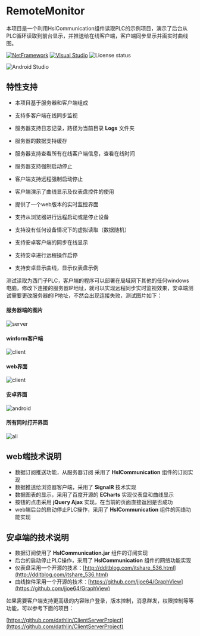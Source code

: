 # RemoteMonitor
本项目是一个利用HslCommunication组件读取PLC的示例项目，演示了后台从PLC循环读取到前台显示，并推送给在线客户端，客户端同步显示并画实时曲线图。

[![NetFramework](https://img.shields.io/badge/Language-C%23%207.0-orange.svg)](https://blogs.msdn.microsoft.com/dotnet/2016/08/24/whats-new-in-csharp-7-0/) [![Visual Studio](https://img.shields.io/badge/Visual%20Studio-2017-red.svg)](https://www.visualstudio.com/zh-hans/) ![License status](https://img.shields.io/badge/License-MIT-yellow.svg)

![Android Studio](https://img.shields.io/badge/Android%20Studio-3.1-red.svg)

## 特性支持
* 本项目基于服务器和客户端组成
* 支持多客户端在线同步监视
* 服务器支持日志记录，路径为当前目录 **Logs** 文件夹
* 服务器的数据支持缓存
* 服务器支持查看所有在线客户端信息，查看在线时间
* 服务器支持强制启动停止
* 客户端支持远程强制启动停止
* 客户端演示了曲线显示及仪表盘控件的使用
* 提供了一个web版本的实时监控界面
* 支持从浏览器进行远程启动或是停止设备
* 支持没有任何设备情况下的虚拟读取（数据随机）

* 支持安卓客户端的同步在线显示
* 支持安卓进行远程操作启停
* 支持安卓显示曲线，显示仪表盘示例

测试读取为西门子PLC，客户端的程序可以部署在局域网下其他的任何windows电脑，修改下连接的服务器IP地址，就可以实现远程同步实时监视效果，安卓端测试需要更改服务器的IP地址，不然会出现连接失败，测试图片如下：

#### 服务器端的图片
![server](https://github.com/dathlin/RemoteMonitor/raw/master/img/server1.png)

#### winform客户端
![client](https://github.com/dathlin/RemoteMonitor/raw/master/img/Client1.png)

#### web界面
![client](https://github.com/dathlin/RemoteMonitor/raw/master/img/web.png)

#### 安卓界面
![android](https://github.com/dathlin/RemoteMonitor/raw/master/img/android.png)

#### 所有同时打开界面
![all](https://github.com/dathlin/RemoteMonitor/raw/master/img/all.png)


## web端技术说明
* 数据订阅推送功能，从服务器订阅 采用了 **HslCommunication** 组件的订阅实现
* 数据推送给浏览器客户端，采用了 **SignalR** 技术实现
* 数据图表的显示，采用了百度开源的 **ECharts** 实现仪表盘和曲线显示
* 按钮的点击采用 **jQuery Ajax** 实现，在当前的页面直接返回是否成功
* web端后台的启动停止PLC操作，采用了 **HslCommunication** 组件的网络功能实现

## 安卓端的技术说明
* 数据订阅使用了 **HslCommunication.jar** 组件的订阅实现
* 后台的启动停止PLC操作，采用了 **HslCommunication** 组件的网络功能实现
* 仪表盘采用一个开源的技术：[http://dditblog.com/itshare_536.html](http://dditblog.com/itshare_536.html)
* 曲线控件采用一个开源的技术：[https://github.com/jjoe64/GraphView](https://github.com/jjoe64/GraphView)

如果需要客户端支持更高级的内容账户登录，版本控制，消息群发，权限控制等等功能，可以参考下面的项目：

[https://github.com/dathlin/ClientServerProject](https://github.com/dathlin/ClientServerProject)